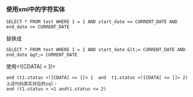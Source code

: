 ### 使用xml中的字符实体
```roomsql
SELECT * FROM test WHERE 1 = 1 AND start_date <= CURRENT_DATE AND end_date >= CURRENT_DATE
```
替换成
```roomsql
SELECT * FROM test WHERE 1 = 1 AND start_date &lt;= CURRENT_DATE AND end_date &gt;= CURRENT_DATE
```
使用<\![CDATA[ < ]]>
```roomsql
and (t1.status <![CDATA[ >= ]]> 1  and  t1.status <![CDATA[ <= ]]> 2)
上述代码其实对应的sql：
and (t1.status > =1 andt1.status <= 2)
```


